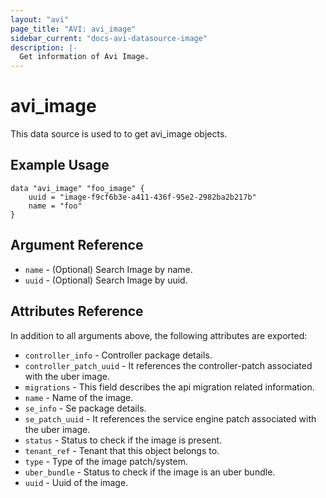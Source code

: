 ```yaml
---
layout: "avi"
page_title: "AVI: avi_image"
sidebar_current: "docs-avi-datasource-image"
description: |-
  Get information of Avi Image.
---
```


# avi_image

This data source is used to to get avi_image objects.

## Example Usage

```hcl
data "avi_image" "foo_image" {
    uuid = "image-f9cf6b3e-a411-436f-95e2-2982ba2b217b"
    name = "foo"
}
```

## Argument Reference

* `name` - (Optional) Search Image by name.
* `uuid` - (Optional) Search Image by uuid.

## Attributes Reference

In addition to all arguments above, the following attributes are exported:

* `controller_info` - Controller package details.
* `controller_patch_uuid` - It references the controller-patch associated with the uber image.
* `migrations` - This field describes the api migration related information.
* `name` - Name of the image.
* `se_info` - Se package details.
* `se_patch_uuid` - It references the service engine patch associated with the uber image.
* `status` - Status to check if the image is present.
* `tenant_ref` - Tenant that this object belongs to.
* `type` - Type of the image patch/system.
* `uber_bundle` - Status to check if the image is an uber bundle.
* `uuid` - Uuid of the image.


